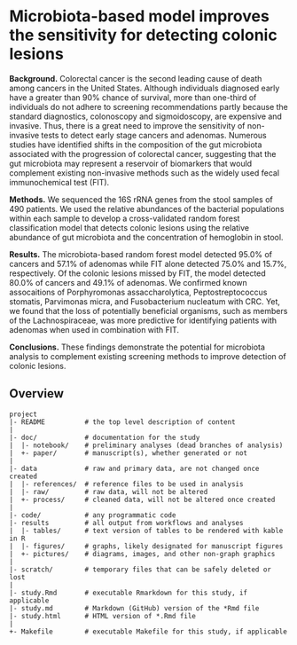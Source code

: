 Microbiota-based model improves the sensitivity for detecting colonic lesions
=======

**Background.** Colorectal cancer is the second leading cause of death among cancers in the United States. Although individuals diagnosed early have a greater than 90% chance of survival, more than one-third of individuals do not adhere to screening recommendations partly because the standard diagnostics, colonoscopy and sigmoidoscopy, are expensive and invasive. Thus, there is a great need to improve the sensitivity of non-invasive tests to detect early stage cancers and adenomas. Numerous studies have identified shifts in the composition of the gut microbiota associated with the progression of colorectal cancer, suggesting that the gut microbiota may represent a reservoir of biomarkers that would complement existing non-invasive methods such as the widely used fecal immunochemical test (FIT).

**Methods.** We sequenced the 16S rRNA genes from the stool samples of 490 patients. We used the relative abundances of the bacterial populations within each sample to develop a cross-validated random forest classification model that detects colonic lesions using the relative abundance of gut microbiota and the concentration of hemoglobin in stool.

**Results.** The microbiota-based random forest model detected 95.0% of cancers and 57.1% of adenomas while FIT alone detected 75.0% and 15.7%, respectively. Of the colonic lesions missed by FIT, the model detected 80.0% of cancers and 49.1% of adenomas. We confirmed known assocaitions of Porphyromonas assaccharolytica, Peptostreptococcus stomatis, Parvimonas micra, and Fusobacterium nucleatum with CRC. Yet, we found that the loss of potentially beneficial organisms, such as members of the Lachnospiraceae, was more predictive for identifying patients with adenomas when used in combination with FIT.

**Conclusions.** These findings demonstrate the potential for microbiota analysis to complement existing screening methods to improve detection of colonic lesions. 

Overview
--------

    project
    |- README          # the top level description of content
    |
    |- doc/            # documentation for the study
    |  |- notebook/    # preliminary analyses (dead branches of analysis)
    |  +- paper/       # manuscript(s), whether generated or not
    |
    |- data            # raw and primary data, are not changed once created
    |  |- references/  # reference files to be used in analysis
    |  |- raw/         # raw data, will not be altered
    |  +- process/     # cleaned data, will not be altered once created
    |
    |- code/           # any programmatic code
    |- results         # all output from workflows and analyses
    |  |- tables/      # text version of tables to be rendered with kable in R
    |  |- figures/     # graphs, likely designated for manuscript figures
    |  +- pictures/    # diagrams, images, and other non-graph graphics
    |
    |- scratch/        # temporary files that can be safely deleted or lost
    |
    |- study.Rmd       # executable Rmarkdown for this study, if applicable
    |- study.md        # Markdown (GitHub) version of the *Rmd file
    |- study.html      # HTML version of *.Rmd file
    |
    +- Makefile        # executable Makefile for this study, if applicable
